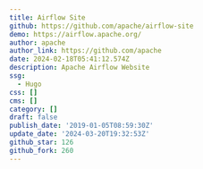 ```yaml
---
title: Airflow Site
github: https://github.com/apache/airflow-site
demo: https://airflow.apache.org/
author: apache
author_link: https://github.com/apache
date: 2024-02-18T05:41:12.574Z
description: Apache Airflow Website
ssg:
  - Hugo
css: []
cms: []
category: []
draft: false
publish_date: '2019-01-05T08:59:30Z'
update_date: '2024-03-20T19:32:53Z'
github_star: 126
github_fork: 260
---
```

